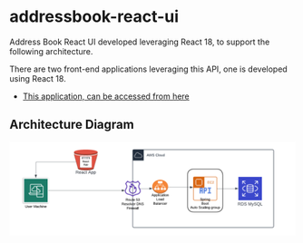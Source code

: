 # addressbook-react-ui

Address Book React UI developed leveraging React 18, to support the following architecture.

There are two front-end applications leveraging this API, one is developed using React 18.

- [This application, can be accessed from here](http://addressbook-react-ui.s3-website-us-east-1.amazonaws.com/)


## Architecture Diagram

![Architecture Diagram](/public/React%20UI%20with%20Spring%20Boot%20API.png)
